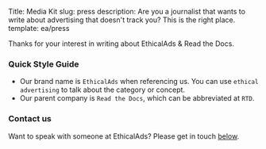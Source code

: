 Title: Media Kit
slug: press
description: Are you a journalist that wants to write about advertising that doesn't track you? This is the right place.
template: ea/press


Thanks for your interest in writing about EthicalAds & Read the Docs.

### Quick Style Guide

* Our brand name is `EthicalAds` when referencing us. You can use `ethical advertising` to talk about the category or concept. 
* Our parent company is `Read the Docs`, which can be abbreviated at `RTD`.

### Contact us

Want to speak with someone at EthicalAds? Please get in touch [below](#inbound-form).
